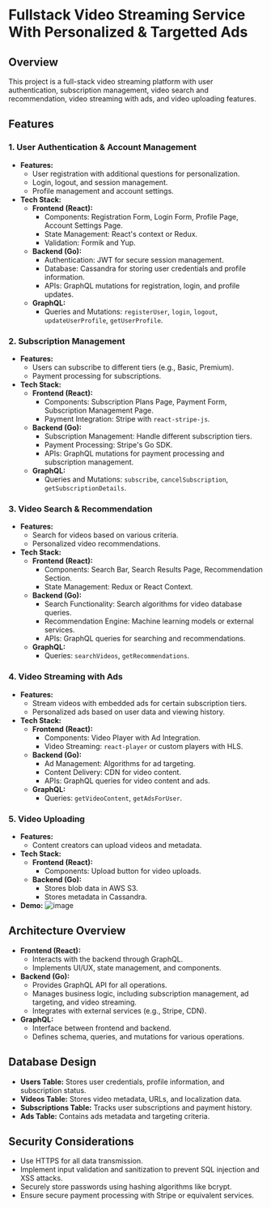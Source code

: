 # Fullstack Video Streaming Service With Personalized & Targetted Ads
## Overview

This project is a full-stack video streaming platform with user authentication, subscription management, video search and recommendation, video streaming with ads, and video uploading features.

## Features

### 1. User Authentication & Account Management
- **Features:**
  - User registration with additional questions for personalization.
  - Login, logout, and session management.
  - Profile management and account settings.
- **Tech Stack:**
  - **Frontend (React):**
    - Components: Registration Form, Login Form, Profile Page, Account Settings Page.
    - State Management: React's context or Redux.
    - Validation: Formik and Yup.
  - **Backend (Go):**
    - Authentication: JWT for secure session management.
    - Database: Cassandra for storing user credentials and profile information.
    - APIs: GraphQL mutations for registration, login, and profile updates.
  - **GraphQL:**
    - Queries and Mutations: `registerUser`, `login`, `logout`, `updateUserProfile`, `getUserProfile`.

### 2. Subscription Management
- **Features:**
  - Users can subscribe to different tiers (e.g., Basic, Premium).
  - Payment processing for subscriptions.
- **Tech Stack:**
  - **Frontend (React):**
    - Components: Subscription Plans Page, Payment Form, Subscription Management Page.
    - Payment Integration: Stripe with `react-stripe-js`.
  - **Backend (Go):**
    - Subscription Management: Handle different subscription tiers.
    - Payment Processing: Stripe's Go SDK.
    - APIs: GraphQL mutations for payment processing and subscription management.
  - **GraphQL:**
    - Queries and Mutations: `subscribe`, `cancelSubscription`, `getSubscriptionDetails`.

### 3. Video Search & Recommendation
- **Features:**
  - Search for videos based on various criteria.
  - Personalized video recommendations.
- **Tech Stack:**
  - **Frontend (React):**
    - Components: Search Bar, Search Results Page, Recommendation Section.
    - State Management: Redux or React Context.
  - **Backend (Go):**
    - Search Functionality: Search algorithms for video database queries.
    - Recommendation Engine: Machine learning models or external services.
    - APIs: GraphQL queries for searching and recommendations.
  - **GraphQL:**
    - Queries: `searchVideos`, `getRecommendations`.

### 4. Video Streaming with Ads
- **Features:**
  - Stream videos with embedded ads for certain subscription tiers.
  - Personalized ads based on user data and viewing history.
- **Tech Stack:**
  - **Frontend (React):**
    - Components: Video Player with Ad Integration.
    - Video Streaming: `react-player` or custom players with HLS.
  - **Backend (Go):**
    - Ad Management: Algorithms for ad targeting.
    - Content Delivery: CDN for video content.
    - APIs: GraphQL queries for video content and ads.
  - **GraphQL:**
    - Queries: `getVideoContent`, `getAdsForUser`.

### 5. Video Uploading
- **Features:**
  - Content creators can upload videos and metadata.
- **Tech Stack:**
  - **Frontend (React):**
    - Components: Upload button for video uploads.
  - **Backend (Go):**
    - Stores blob data in AWS S3.
    - Stores metadata in Cassandra.
- **Demo:**
![image](https://github.com/user-attachments/assets/d9bfca28-42dd-444e-a6fc-eec9a1c2c53e)


## Architecture Overview

- **Frontend (React):**
  - Interacts with the backend through GraphQL.
  - Implements UI/UX, state management, and components.
- **Backend (Go):**
  - Provides GraphQL API for all operations.
  - Manages business logic, including subscription management, ad targeting, and video streaming.
  - Integrates with external services (e.g., Stripe, CDN).
- **GraphQL:**
  - Interface between frontend and backend.
  - Defines schema, queries, and mutations for various operations.

## Database Design

- **Users Table:** Stores user credentials, profile information, and subscription status.
- **Videos Table:** Stores video metadata, URLs, and localization data.
- **Subscriptions Table:** Tracks user subscriptions and payment history.
- **Ads Table:** Contains ads metadata and targeting criteria.

## Security Considerations

- Use HTTPS for all data transmission.
- Implement input validation and sanitization to prevent SQL injection and XSS attacks.
- Securely store passwords using hashing algorithms like bcrypt.
- Ensure secure payment processing with Stripe or equivalent services.
